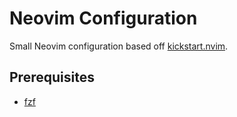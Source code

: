 # Neovim Configuration

Small Neovim configuration based off [kickstart.nvim](https://github.com/nvim-lua/kickstart.nvim).

## Prerequisites
- [fzf](https://github.com/junegunn/fzf)
